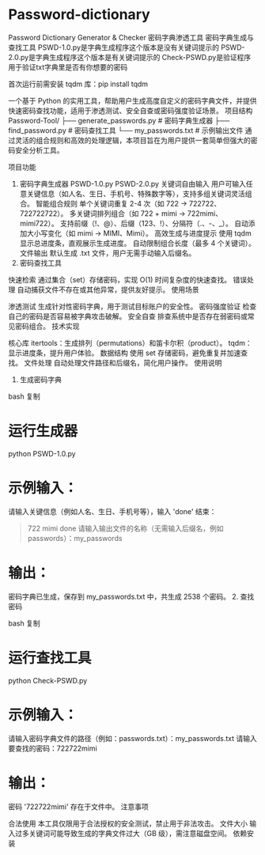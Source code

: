 # Password-dictionary
Password Dictionary Generator & Checker
密码字典渗透工具
密码字典生成与查找工具
PSWD-1.0.py是字典生成程序这个版本是没有关键词提示的
PSWD-2.0.py是字典生成程序这个版本是有关键词提示的
Check-PSWD.py是验证程序用于验证txt字典里是否有你想要的密码

首次运行前需安装 tqdm 库：pip install tqdm

一个基于 Python 的实用工具，帮助用户生成高度自定义的密码字典文件，并提供快速密码查找功能，适用于渗透测试、安全自查或密码强度验证场景。
项目结构
Password-Tool/
├── generate_passwords.py   # 密码字典生成器
├── find_password.py        # 密码查找工具
└── my_passwords.txt        # 示例输出文件
通过灵活的组合规则和高效的处理逻辑，本项目旨在为用户提供一套简单但强大的密码安全分析工具。

项目功能
1. 密码字典生成器
PSWD-1.0.py
PSWD-2.0.py
关键词自由输入
用户可输入任意关键信息（如人名、生日、手机号、特殊数字等），支持多组关键词灵活组合。
智能组合规则
单个关键词重复 2-4 次（如 722 → 722722、722722722）。
多关键词排列组合（如 722 + mimi → 722mimi、mimi722）。
支持前缀（!、@）、后缀（123、!）、分隔符（.、-、_）。
自动添加大小写变化（如 mimi → MIMI、Mimi）。
高效生成与进度提示
使用 tqdm 显示总进度条，直观展示生成进度。
自动限制组合长度（最多 4 个关键词）。
文件输出
默认生成 .txt 文件，用户无需手动输入后缀名。
2. 密码查找工具

快速检索
通过集合（set）存储密码，实现 O(1) 时间复杂度的快速查找。
错误处理
自动捕获文件不存在或其他异常，提供友好提示。
使用场景

渗透测试
生成针对性密码字典，用于测试目标账户的安全性。
密码强度验证
检查自己的密码是否容易被字典攻击破解。
安全自查
排查系统中是否存在弱密码或常见密码组合。
技术实现

核心库
itertools：生成排列（permutations）和笛卡尔积（product）。
tqdm：显示进度条，提升用户体验。
数据结构
使用 set 存储密码，避免重复并加速查找。
文件处理
自动处理文件路径和后缀名，简化用户操作。
使用说明

1. 生成密码字典

bash
复制
# 运行生成器
python PSWD-1.0.py

# 示例输入：
请输入关键信息（例如人名、生日、手机号等），输入 'done' 结束：
> 722
> mimi
> done
请输入输出文件的名称（无需输入后缀名，例如 passwords）：my_passwords

# 输出：
密码字典已生成，保存到 my_passwords.txt 中，共生成 2538 个密码。
2. 查找密码

bash
复制
# 运行查找工具
python Check-PSWD.py

# 示例输入：
请输入密码字典文件的路径（例如：passwords.txt）：my_passwords.txt
请输入要查找的密码：722722mimi

# 输出：
密码 '722722mimi' 存在于文件中。
注意事项

合法使用
本工具仅限用于合法授权的安全测试，禁止用于非法攻击。
文件大小
输入过多关键词可能导致生成的字典文件过大（GB 级），需注意磁盘空间。
依赖安装


